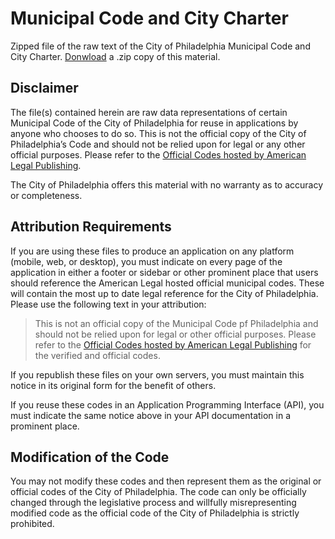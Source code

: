 # Municipal Code and City Charter

Zipped file of the raw text of the City of Philadelphia Municipal Code and City Charter. [Donwload](https://github.com/CityOfPhiladelphia/phl-municipal-code/archive/master.zip) a .zip copy of this material.

## Disclaimer
The file(s) contained herein are raw data representations of certain Municipal Code of the City of Philadelphia for reuse in applications by anyone who chooses to do so.  This is not the official copy of the City of Philadelphia’s Code and should not be relied upon for legal or any other official purposes.  Please refer to the [Official Codes hosted by American Legal Publishing](http://www.amlegal.com/library/pa/philadelphia.shtml).
 
The City of Philadelphia offers this material with no warranty as to accuracy or completeness.
 
## Attribution Requirements
If you are using these files to produce an application on any platform (mobile, web, or desktop), you must indicate on every page of the application in either a footer or sidebar or other prominent place that users should reference the American Legal hosted official municipal codes. These will contain the most up to date legal reference for the City of Philadelphia.  Please use the following text in your attribution:
 
> This is not an official copy of the Municipal Code pf Philadelphia and should not be relied upon for legal or other official purposes.  Please refer to the [Official Codes hosted by American Legal Publishing](http://www.amlegal.com/library/pa/philadelphia.shtml) for the verified and official codes.
 
If you republish these files on your own servers, you must maintain this notice in its original form for the benefit of others. 
 
If you reuse these codes in an Application Programming Interface (API), you must indicate the same notice above in your API documentation in a prominent place.
 
## Modification of the Code
You may not modify these codes and then represent them as the original or official codes of the City of Philadelphia.  The code can only be officially changed through the legislative process and willfully misrepresenting modified code as the official code of the City of Philadelphia is strictly prohibited.